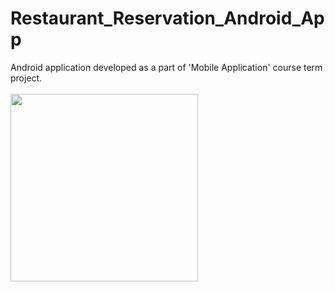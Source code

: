 # Restaurant_Reservation_Android_App
Android application developed as a part of 'Mobile Application' course term project.
<br><br>
<img src="RestaurantReservation/app/src/main/res/drawable/app_name.png" width="300">

